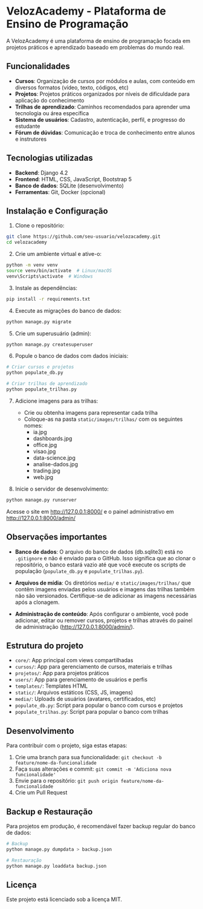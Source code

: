 # VelozAcademy - Plataforma de Ensino de Programação

A VelozAcademy é uma plataforma de ensino de programação focada em projetos práticos e aprendizado baseado em problemas do mundo real.

## Funcionalidades

- **Cursos**: Organização de cursos por módulos e aulas, com conteúdo em diversos formatos (vídeo, texto, códigos, etc)
- **Projetos**: Projetos práticos organizados por níveis de dificuldade para aplicação do conhecimento
- **Trilhas de aprendizado**: Caminhos recomendados para aprender uma tecnologia ou área específica
- **Sistema de usuários**: Cadastro, autenticação, perfil, e progresso do estudante
- **Fórum de dúvidas**: Comunicação e troca de conhecimento entre alunos e instrutores

## Tecnologias utilizadas

- **Backend**: Django 4.2
- **Frontend**: HTML, CSS, JavaScript, Bootstrap 5
- **Banco de dados**: SQLite (desenvolvimento)
- **Ferramentas**: Git, Docker (opcional)

## Instalação e Configuração

1. Clone o repositório:
```bash
git clone https://github.com/seu-usuario/velozacademy.git
cd velozacademy
```

2. Crie um ambiente virtual e ative-o:
```bash
python -m venv venv
source venv/bin/activate  # Linux/macOS
venv\Scripts\activate  # Windows
```

3. Instale as dependências:
```bash
pip install -r requirements.txt
```

4. Execute as migrações do banco de dados:
```bash
python manage.py migrate
```

5. Crie um superusuário (admin):
```bash
python manage.py createsuperuser
```

6. Popule o banco de dados com dados iniciais:
```bash
# Criar cursos e projetos
python populate_db.py

# Criar trilhas de aprendizado
python populate_trilhas.py
```

7. Adicione imagens para as trilhas:
   - Crie ou obtenha imagens para representar cada trilha
   - Coloque-as na pasta `static/images/trilhas/` com os seguintes nomes:
     - ia.jpg
     - dashboards.jpg
     - office.jpg
     - visao.jpg
     - data-science.jpg
     - analise-dados.jpg
     - trading.jpg
     - web.jpg

8. Inicie o servidor de desenvolvimento:
```bash
python manage.py runserver
```

Acesse o site em http://127.0.0.1:8000/ e o painel administrativo em http://127.0.0.1:8000/admin/

## Observações importantes

- **Banco de dados**: O arquivo do banco de dados (db.sqlite3) está no `.gitignore` e não é enviado para o GitHub. Isso significa que ao clonar o repositório, o banco estará vazio até que você execute os scripts de população (`populate_db.py` e `populate_trilhas.py`).

- **Arquivos de mídia**: Os diretórios `media/` e `static/images/trilhas/` que contêm imagens enviadas pelos usuários e imagens das trilhas também não são versionados. Certifique-se de adicionar as imagens necessárias após a clonagem.

- **Administração de conteúdo**: Após configurar o ambiente, você pode adicionar, editar ou remover cursos, projetos e trilhas através do painel de administração (http://127.0.0.1:8000/admin/).

## Estrutura do projeto

- `core/`: App principal com views compartilhadas
- `cursos/`: App para gerenciamento de cursos, materiais e trilhas
- `projetos/`: App para projetos práticos
- `users/`: App para gerenciamento de usuários e perfis
- `templates/`: Templates HTML
- `static/`: Arquivos estáticos (CSS, JS, imagens)
- `media/`: Uploads de usuários (avatares, certificados, etc)
- `populate_db.py`: Script para popular o banco com cursos e projetos
- `populate_trilhas.py`: Script para popular o banco com trilhas

## Desenvolvimento

Para contribuir com o projeto, siga estas etapas:

1. Crie uma branch para sua funcionalidade: `git checkout -b feature/nome-da-funcionalidade`
2. Faça suas alterações e commit: `git commit -m 'Adiciona nova funcionalidade'`
3. Envie para o repositório: `git push origin feature/nome-da-funcionalidade`
4. Crie um Pull Request

## Backup e Restauração

Para projetos em produção, é recomendável fazer backup regular do banco de dados:

```bash
# Backup
python manage.py dumpdata > backup.json

# Restauração
python manage.py loaddata backup.json
```

## Licença

Este projeto está licenciado sob a licença MIT.
